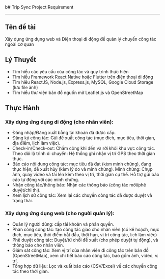  b# Trip Sync Project Requirement

---

## Tên đề tài

Xây dựng ứng dụng web và Điện thoại di động để quản lý chuyến công tác ngoài cơ quan

## Lý Thuyết

- Tìm hiểu các yêu cầu của công tác và quy trình thực hiện
- Tìm hiểu Framework React Native hoặc Flutter trên điện thoại di động
- Tìm hiểu ReactJS, Node.js, Express.js, MySQL, Google Cloud Storage (lưu file ảnh)
- Tìm hiểu thư viện bản đồ nguồn mở Leaflet.js và OpenStreetMap

## Thực Hành

### Xây dựng ứng dụng di động (cho nhân viên):
- Đăng nhập/Đăng xuất bằng tài khoản đã được cấp.
- Đăng ký công tác: Gửi đề xuất công tác (mục đích, mục tiêu, thời gian, địa điểm, lịch làm việc).
- Check-in/Check-out: Chấm công khi đến và rời khỏi khu vực công tác. Theo dõi lộ trình di chuyển: Hệ thống ghi nhận vị trí GPS theo thời gian thực.
- Báo cáo nội dung công tác: mục tiêu đã đạt (kèm minh chứng), đang thực hiện, đề xuất hủy (kèm lý do và minh chứng). Minh chứng: Chụp ảnh, quay video và tải lên kèm theo vị trí, thời gian cụ thể. Hỗ trợ gửi báo cáo tự động với các minh chứng.
- Nhận công tác/thông báo: Nhận các thông báo (công tác mới/phê duyệt/chỉ thị).
- Xem lịch sử công tác: Xem lại các chuyến công tác đã được duyệt và trạng thái.

### Xây dựng ứng dụng web (cho người quản lý):
- Quản lý người dùng: cấp tài khoản và phân quyền.
- Phân công công tác: tạo công tác giao cho nhân viên (có kế hoạch, mục đích, mục tiêu, thời điểm bắt đầu, thời hạn, vị trí công tác, lịch làm việc)
- Phê duyệt công tác: Duyệt/từ chối đề xuất (cho phép duyệt tự động), và thông báo cho nhân viên.
- Giám sát công tác: Xem vị trí của nhân viên đi công tác trên bản đồ (OpenStreetMap), xem chi tiết báo cáo công tác, bao gồm ảnh, video, vị trí.
- Tổng hợp dữ liệu: Lọc và xuất báo cáo (CSV/Excel) về các chuyến công tác theo thời gian.